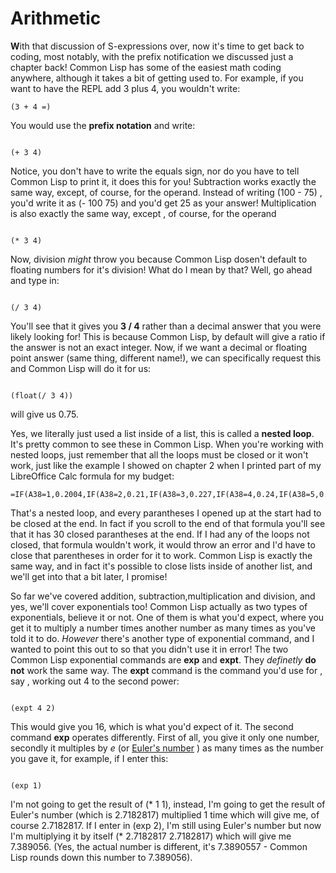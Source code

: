 # Arithmetic 

**W**ith that discussion of S-expressions over, now it's time to get back to coding, most notably, with the prefix notification we discussed just a chapter back!
Common Lisp has some of the easiest math coding anywhere, although it takes a bit of getting used to. For example, if you want to have the REPL add 3 plus 4, you
wouldn't write:

```
(3 + 4 =)

```

You would use the **prefix notation** and write:

```

(+ 3 4)

```
Notice, you don't have to write the equals sign, nor do you have to tell Common Lisp to print it, it does this for you! Subtraction works exactly the same way, except, 
of course, for the operand.  Instead of writing (100 - 75) , you'd write it as (- 100 75) and you'd get 25 as your answer! Multiplication is also exactly the same way, except
, of course, for the operand

```

(* 3 4)

```

Now, division *might* throw you because Common Lisp dosen't default to floating numbers for it's division!  What do I mean by that?  Well, go ahead 
and type in:

``` 

(/ 3 4)

```

You'll see that it gives you **3 / 4** rather than a decimal answer that you were likely looking for!  This is because Common Lisp, by default will give a ratio if the answer 
is not an exact integer. Now, if we want a decimal or floating point answer (same thing, different name!), we can specifically request this and Common Lisp will do it
for us:

```

(float(/ 3 4))

```

will give us 0.75. 

Yes, we literally just used a list inside of a list, this is called a **nested loop**. It's pretty common to see these in Common Lisp. When you're working with nested loops, 
just remember that all the loops must be closed or it won't work, just like the example I showed on chapter 2 when I printed part of my LibreOffice Calc formula for my budget:

```
=IF(A38=1,0.2004,IF(A38=2,0.21,IF(A38=3,0.227,IF(A38=4,0.24,IF(A38=5,0.032,IF(A38=6,0.067,IF(A38=7,0.118,IF(A38=8,0.064,IF(A38=9,0.152,IF(A38=10,0.19,IF(A38=11,0.212,IF(A38=12,0.225,IF(A38=13,0.247,IF(A38=14,0.3,IF(A38=15,0.033,IF(A38=16,0.123,IF(A38=17,0.158,IF(A38=18,0.182,IF(A38=19,0.199,IF(A38=20,24.6,IF(A38=21,0.275,IF(A38=22,0.023,IF(A38=23,0.096,IF(A38=24,0.105,IF(A38=25,0.138,IF(A38=26,0.161,IF(A38=27,0.148,IF(A38=28,0.172,IF(A38=29,0.188,IF(A38=30,0.235,IF(A38=31,2.63)))))))))))))))))))))))))))))))

```

That's a nested loop, and every parantheses I opened up at the start had to be closed at the end. In fact if you scroll to the end of that formula you'll see that it has 30 
closed parantheses at the end. If I had any of the loops not closed, that formula wouldn't work, it would throw an error and I'd have to close that parentheses in order for it
to work. Common Lisp is exactly the same way, and in fact it's possible to close lists inside of another list, and we'll get into that a bit later, I promise!


So far we've covered addition, subtraction,multiplication and division, and yes, we'll cover exponentials too!  Common Lisp actually as two types of exponentials, believe
it or not. One of them is what you'd expect, where you get it to multiply a number times another number as many times as you've told it to do. *However* there's another
type of exponential command, and I wanted to point this out to so that you didn't use it in error! The two Common Lisp exponential commands are **exp** and **expt**.
They *definetly* **do not** work the same way.  The **expt** command is the command you'd use for , say , working out 4 to the second power:

```

(expt 4 2)

```

This would give you 16, which is what you'd expect of it.  The second command **exp** operates differently. First of all, you give it only one number, secondly 
it multiples by *e* (or [Euler's number](https://en.wikipedia.org/wiki/E_(mathematical_constant)) ) as many times as the number you gave it, for example, if I 
enter this:

```

(exp 1)

```

I'm not going to get the result of (* 1 1), instead, I'm going to get the result of Euler's number (which is 2.7182817) multiplied 1 time which will give me, of course
2.7182817.  If I enter in (exp 2), I'm still using Euler's number but now I'm multiplying it by itself  (* 2.7182817 2.7182817) which will give me 7.389056. (Yes, the 
actual number is different, it's 7.3890557 - Common Lisp rounds down this number to 7.389056).

